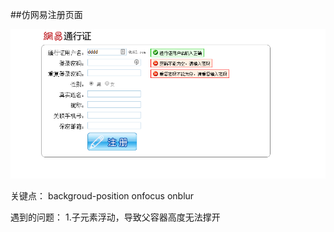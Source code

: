 

##仿网易注册页面


![截图](./ScreenImage/74993078.png)


关键点：
 backgroud-position
 onfocus
 onblur

遇到的问题：
1.子元素浮动，导致父容器高度无法撑开






